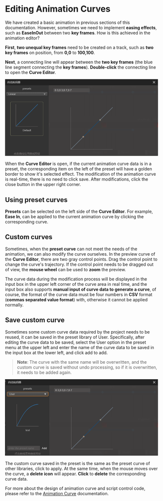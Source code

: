 # Editing Animation Curves

We have created a basic animation in previous sections of this documentation.
However, sometimes we need to implement __easing effects__, such as __EaseInOut__ between two __key frames__. How is this achieved in the animation editor?

__First__, __two unequal key frames__ need to be created on a track, such as __two key frames__ on position, from __0,0__ to __100,100__.

__Next__, a connecting line will appear between the __two key frames__ (the blue line segment connecting the __key frames__). __Double-click__ the connecting line to open the __Curve Editor__.

![time curve](animation-curve/main.png)

When the __Curve Editor__ is open, if the current animation curve data is in a preset, the corresponding item on the left of the preset will have a golden border to show it's selected effect. The modification of the animation curve is real-time, there is no need to click save. After modifications, click the close button in the upper right corner.

## Using preset curves

__Presets__ can be selected on the left side of the __Curve Editor__. For example, __Ease In__, can be applied to the current animation curve by clicking the corresponding curve.

## Custom curves

Sometimes, when the __preset curve__ can not meet the needs of the animation, we can also modify the curve ourselves. In the preview curve of the __Curve Editor__, there are two gray control points. Drag the control point to change the curve's trajectory. If the control point needs to be dragged out of view, the __mouse wheel__ can be used to __zoom__ the preview.

The curve data during the modification process will be displayed in the input box in the upper left corner of the curve area in real time, and the input box also supports **manual input of curve data to generate a curve**, of course, the format of the curve data must be four numbers in __CSV__ format (__commas separated value format__) with, otherwise it cannot be applied normally.

## Save custom curve
Sometimes some custom curve data required by the project needs to be reused, it can be saved in the preset library of User. Specifically, after editing the curve data to be saved, select the User option in the preset menu at the upper left and enter the name of the curve data to be saved in the input box at the lower left, and click add to add.

> **Note**: The curve with the same name will be overwritten, and the custom curve is saved without undo processing, so if it is overwritten, it needs to be added again.

![add-curve](animation-curve/add-curve.png)

The custom curve saved in the preset is the same as the preset curve of other libraries, click to apply. At the same time, when the mouse moves over the curve, a __delete icon__ will appear. __Click__ to __delete__ the corresponding curve data.

For more about the design of animation curve and script control code, please refer to the [Animation Curve](./../../engine/animation/animation-clip.md) documentation.

